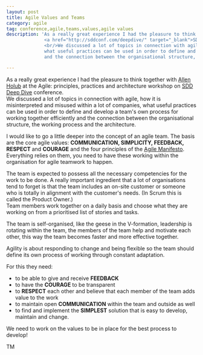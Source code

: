 ```yaml
---
layout: post
title: Agile Values and Teams
category: agile
tag: conference,agile,teams,values,agile values
description: 'As a really great experience I had the pleasure to think together with <a href="https://twitter.com/allenholub" target="_blank">Allen Holub</a> at the Agile: principles, practices and architecture workshop on
              <a href="http://sddconf.com/deepdive/" target="_blank">SDD Deep Dive</a> conference.
              <br/>We discussed a lot of topics in connection with agile, how it is misinterpreted and misused within a lot of companies,
              what useful practices can be used in order to define and develop a team&#39;s own process for working together efficiently
              and the connection between the organisational structure, the working process and the architecture.'

---
```


As a really great experience I had the pleasure to think together with <a href="https://twitter.com/allenholub" target="_blank">Allen Holub</a> at the Agile: principles, practices and architecture workshop on
<a href="http://sddconf.com/deepdive/" target="_blank">SDD Deep Dive</a> conference.
<br/>
We discussed a lot of topics in connection with agile, how it is misinterpreted and misused within a lot of companies,
what useful practices can be used in order to define and develop a team's own process for working together efficiently
and the connection between the organisational structure, the working process and the architecture.

I would like to go a little deeper into the concept of an agile team. The basis are the core agile values: <strong>COMMUNICATION, SIMPLICITY, FEEDBACK, RESPECT </strong> and <strong>COURAGE</strong> and the four principles of the <a href="http://www.agilemanifesto.org/">Agile Manifesto</a>.
Everything relies on them, you need to have these working within the organisation for agile teamwork to happen.

The team is expected to possess all the necessary competencies for the work to be done. A really important ingredient that a lot of organisations tend to forget is
that the team includes an on-site customer or someone who is totally in alignment with the customer's needs. (In Scrum this is called the Product Owner.)
<br/>
Team members work together on a daily basis and choose what they are working on from a prioritised list of stories and tasks.

The team is self-organised, like the geese in the V-formation, leadership is rotating within the team, the members of the team help and motivate each other,
this way the team becomes faster and more effective together.

Agility is about responding to change and being flexible so the team should define its own process of working through constant adaptation.

For this they need:


- to be able to give and receive <strong>FEEDBACK</strong>
- to have the <strong>COURAGE</strong> to be transparent
- to <strong>RESPECT</strong> each other and believe that each member of the team adds value to the work
- to maintain open <strong>COMMUNICATION</strong> within the team and outside as well
- to find and implement the <strong>SIMPLEST</strong> solution that is easy to develop, maintain and change.


We need to work on the values to be in place for the best process to develop!

TM
